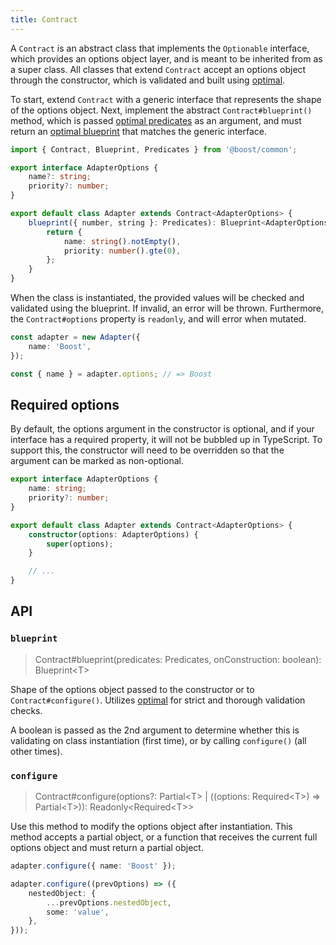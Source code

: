 ```yaml
---
title: Contract
---
```


A `Contract` is an abstract class that implements the `Optionable` interface, which provides an
options object layer, and is meant to be inherited from as a super class. All classes that extend
`Contract` accept an options object through the constructor, which is validated and built using
[optimal](https://github.com/milesj/optimal).

To start, extend `Contract` with a generic interface that represents the shape of the options
object. Next, implement the abstract `Contract#blueprint()` method, which is passed
[optimal predicates](https://github.com/milesj/optimal/blob/master/docs/predicates.md) as an
argument, and must return an
[optimal blueprint](https://github.com/milesj/optimal/blob/master/docs/usage.md#blueprint) that
matches the generic interface.

```ts
import { Contract, Blueprint, Predicates } from '@boost/common';

export interface AdapterOptions {
	name?: string;
	priority?: number;
}

export default class Adapter extends Contract<AdapterOptions> {
	blueprint({ number, string }: Predicates): Blueprint<AdapterOptions> {
		return {
			name: string().notEmpty(),
			priority: number().gte(0),
		};
	}
}
```

When the class is instantiated, the provided values will be checked and validated using the
blueprint. If invalid, an error will be thrown. Furthermore, the `Contract#options` property is
`readonly`, and will error when mutated.

```ts
const adapter = new Adapter({
	name: 'Boost',
});

const { name } = adapter.options; // => Boost
```

## Required options

By default, the options argument in the constructor is optional, and if your interface has a
required property, it will not be bubbled up in TypeScript. To support this, the constructor will
need to be overridden so that the argument can be marked as non-optional.

```ts
export interface AdapterOptions {
	name: string;
	priority?: number;
}

export default class Adapter extends Contract<AdapterOptions> {
	constructor(options: AdapterOptions) {
		super(options);
	}

	// ...
}
```

## API

### `blueprint`

> Contract#blueprint(predicates: Predicates, onConstruction: boolean): Blueprint<T\>

Shape of the options object passed to the constructor or to `Contract#configure()`. Utilizes
[optimal](https://github.com/milesj/optimal) for strict and thorough validation checks.

A boolean is passed as the 2nd argument to determine whether this is validating on class
instantiation (first time), or by calling `configure()` (all other times).

### `configure`

> Contract#configure(options?: Partial<T\> | ((options: Required<T\>) => Partial<T\>)):
> Readonly<Required<T\>\>

Use this method to modify the options object after instantiation. This method accepts a partial
object, or a function that receives the current full options object and must return a partial
object.

```ts
adapter.configure({ name: 'Boost' });

adapter.configure((prevOptions) => ({
	nestedObject: {
		...prevOptions.nestedObject,
		some: 'value',
	},
}));
```
